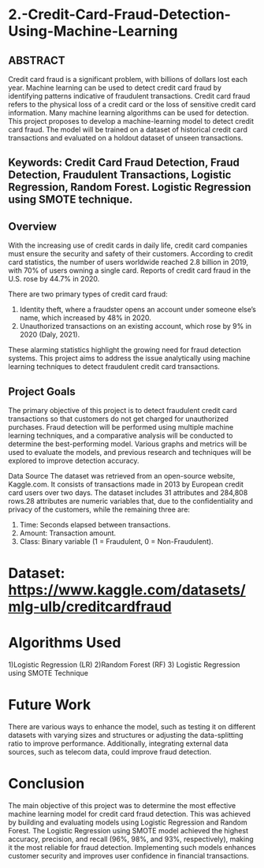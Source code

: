 # 2.-Credit-Card-Fraud-Detection-Using-Machine-Learning

## ABSTRACT
Credit card fraud is a significant problem, with billions of dollars lost each year. Machine learning can be used to detect credit card fraud by identifying patterns indicative of fraudulent transactions. Credit card fraud refers to the physical loss of a credit card or the loss of sensitive credit card information. Many machine learning algorithms can be used for detection. This project proposes to develop a machine-learning model to detect credit card fraud. The model will be trained on a dataset of historical credit card transactions and evaluated on a holdout dataset of unseen transactions.

## Keywords: Credit Card Fraud Detection, Fraud Detection, Fraudulent Transactions, Logistic Regression, Random Forest. Logistic Regression using SMOTE technique.

## Overview
With the increasing use of credit cards in daily life, credit card companies must ensure the security and safety of their customers. According to credit card statistics, the number of users worldwide reached 2.8 billion in 2019, with 70% of users owning a single card. Reports of credit card fraud in the U.S. rose by 44.7% in 2020.

There are two primary types of credit card fraud:

1) Identity theft, where a fraudster opens an account under someone else’s name, which increased by 48% in 2020.
2) Unauthorized transactions on an existing account, which rose by 9% in 2020 (Daly, 2021).
   
These alarming statistics highlight the growing need for fraud detection systems. This project aims to address the issue analytically using machine learning techniques to detect fraudulent credit card transactions.

## Project Goals
The primary objective of this project is to detect fraudulent credit card transactions so that customers do not get charged for unauthorized purchases. Fraud detection will be performed using multiple machine learning techniques, and a comparative analysis will be conducted to determine the best-performing model. Various graphs and metrics will be used to evaluate the models, and previous research and techniques will be explored to improve detection accuracy.

Data Source
The dataset was retrieved from an open-source website, Kaggle.com. It consists of transactions made in 2013 by European credit card users over two days. The dataset includes 31 attributes and 284,808 rows.28 attributes are numeric variables that, due to the confidentiality and privacy of the customers, while the remaining three are:

1) Time: Seconds elapsed between transactions.
2) Amount: Transaction amount.
3) Class: Binary variable (1 = Fraudulent, 0 = Non-Fraudulent).

# Dataset: https://www.kaggle.com/datasets/mlg-ulb/creditcardfraud

# Algorithms Used
1)Logistic Regression (LR)
2)Random Forest (RF)
3) Logistic Regression using SMOTE Technique

# Future Work
There are various ways to enhance the model, such as testing it on different datasets with varying sizes and structures or adjusting the data-splitting ratio to improve performance. Additionally, integrating external data sources, such as telecom data, could improve fraud detection.

# Conclusion
The main objective of this project was to determine the most effective machine learning model for credit card fraud detection. This was achieved by building and evaluating models using Logistic Regression and Random Forest. The Logistic Regression using SMOTE model achieved the highest accuracy, precision, and recall (96%, 98%, and 93%, respectively), making it the most reliable for fraud detection. Implementing such models enhances customer security and improves user confidence in financial transactions.

